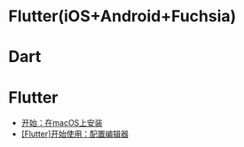 # Flutter(iOS+Android+Fuchsia)

# Dart

# Flutter

* [开始：在macOS上安装]([Flutter]开始-在macOS上安装.md)
* [[Flutter]开始使用：配置编辑器]([Flutter]开始使用-配置编辑器.md)